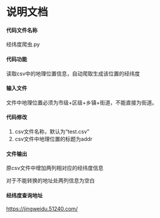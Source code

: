 # 说明文档

#### **代码文件名称**

经纬度爬虫.py

#### 代码功能

读取csv中的地理位置信息，自动爬取生成该位置的经纬度

#### 输入文件

文件中地理位置必须为市级+区级+乡镇+街道，不能直接为街道。

#### 代码修改

1. csv文件名称，默认为“test.csv”
2. csv文件中地理位置的标题为addr

#### 文件输出

原csv文件中增加两列相对应的经纬度信息

对于不能转换的地址处两列信息为空白

#### 经纬度查询地址

https://jingweidu.51240.com/

